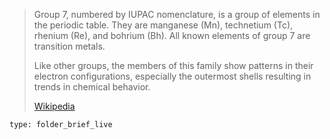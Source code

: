 
> Group 7, numbered by IUPAC nomenclature, is a group of elements in the periodic table. They are manganese (Mn), technetium (Tc), rhenium (Re), and bohrium (Bh). All known elements of group 7 are transition metals.
>
> Like other groups, the members of this family show patterns in their electron configurations, especially the outermost shells resulting in trends in chemical behavior.
>
> [Wikipedia](https://en.wikipedia.org/wiki/Group%207%20element)
 
```ccard
type: folder_brief_live
```
 
